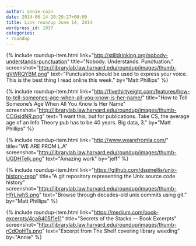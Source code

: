 ```yaml
---
author: annie-cain
date: 2014-06-14 20:29:27+00:00
title: Link roundup June 14, 2014
wordpress_id: 1937
categories:
- roundup
---
```


{% include roundup-item.html
  link="http://stilldrinking.org/nobody-understands-punctuation"
  title="Nobody. Understands. Punctuation."
  screenshot="http://librarylab.law.harvard.edu/roundup/images/thumb-gVWRQYBM.png"
  text="Punctuation should be used to express your voice. This is the best thing I read online this week."
  by="Matt Phillips"
%}

{% include roundup-item.html
  link="http://fivethirtyeight.com/features/how-to-tell-someones-age-when-all-you-know-is-her-name/"
  title="How to Tell Someone’s Age When All You Know Is Her Name"
  screenshot="http://librarylab.law.harvard.edu/roundup/images/thumb-CCGsjdNR.png"
  text="I want this, but for publications. Take CS, the average age of an Info Theory pub has to be 40 years. Big data, 3."
  by="Matt Phillips"
%}

{% include roundup-item.html
  link="http://www.wearefromla.com/"
  title="WE ARE FROM L.A"
  screenshot="http://librarylab.law.harvard.edu/roundup/images/thumb-UGDHTelk.png"
  text="Amazing work"
  by="jeff"
%}

{% include roundup-item.html
  link="https://github.com/dspinellis/unix-history-repo"
  title="A git repository representing the Unix source code history"
  screenshot="http://librarylab.law.harvard.edu/roundup/images/thumb-HfrLiwhS.png"
  text="Browse through decades-old unix commits using git."
  by="Matt Phillips"
%}

{% include roundup-item.html
  link="https://medium.com/book-excerpts/4ca8405f1e11"
  title="Secrets of the Stacks — Book Excerpts"
  screenshot="http://librarylab.law.harvard.edu/roundup/images/thumb-rCdOoHTs.png"
  text="Excerpt from The Shelf covering library weeding"
  by="Annie"
%}
